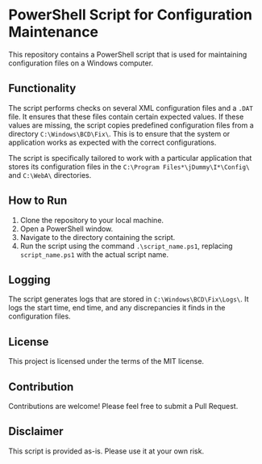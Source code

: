 # PowerShell Script for Configuration Maintenance

This repository contains a PowerShell script that is used for maintaining configuration files on a Windows computer.

## Functionality

The script performs checks on several XML configuration files and a `.DAT` file. It ensures that these files contain certain expected values. If these values are missing, the script copies predefined configuration files from a directory `C:\Windows\BCD\Fix\`. This is to ensure that the system or application works as expected with the correct configurations.

The script is specifically tailored to work with a particular application that stores its configuration files in the `C:\Program Files*\jDummy\I*\Config\` and `C:\WebA\` directories.

## How to Run

1. Clone the repository to your local machine.
2. Open a PowerShell window.
3. Navigate to the directory containing the script.
4. Run the script using the command `.\script_name.ps1`, replacing `script_name.ps1` with the actual script name.

## Logging

The script generates logs that are stored in `C:\Windows\BCD\Fix\Logs\`. It logs the start time, end time, and any discrepancies it finds in the configuration files.

## License

This project is licensed under the terms of the MIT license.

## Contribution

Contributions are welcome! Please feel free to submit a Pull Request.

## Disclaimer

This script is provided as-is. Please use it at your own risk.
